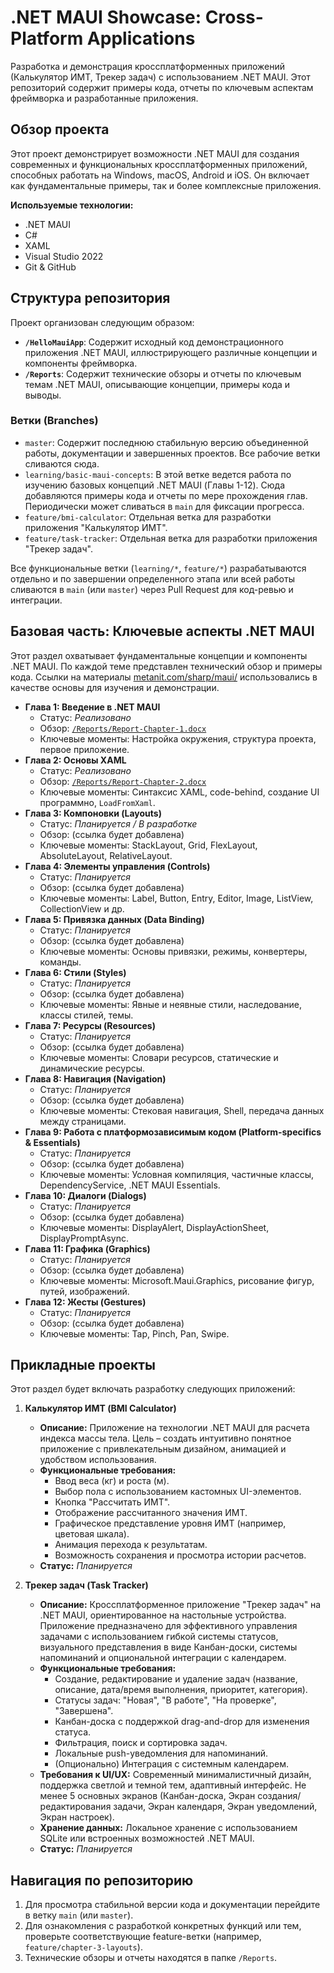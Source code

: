 ﻿# .NET MAUI Showcase: Cross-Platform Applications

Разработка и демонстрация кроссплатформенных приложений (Калькулятор ИМТ, Трекер задач) с использованием .NET MAUI. Этот репозиторий содержит примеры кода, отчеты по ключевым аспектам фреймворка и разработанные приложения.

## Обзор проекта

Этот проект демонстрирует возможности .NET MAUI для создания современных и функциональных кроссплатформенных приложений, способных работать на Windows, macOS, Android и iOS. Он включает как фундаментальные примеры, так и более комплексные приложения.

**Используемые технологии:**
*   .NET MAUI
*   C#
*   XAML
*   Visual Studio 2022
*   Git & GitHub

## Структура репозитория

Проект организован следующим образом:

*   **`/HelloMauiApp`**: Содержит исходный код демонстрационного приложения .NET MAUI, иллюстрирующего различные концепции и компоненты фреймворка.
*   **`/Reports`**: Содержит технические обзоры и отчеты по ключевым темам .NET MAUI, описывающие концепции, примеры кода и выводы.

### Ветки (Branches)

*   `master`: Содержит последнюю стабильную версию объединенной работы, документации и завершенных проектов. Все рабочие ветки сливаются сюда.
*   `learning/basic-maui-concepts`: В этой ветке ведется работа по изучению базовых концепций .NET MAUI (Главы 1-12). Сюда добавляются примеры кода и отчеты по мере прохождения глав. Периодически может сливаться в `main` для фиксации прогресса.
*   `feature/bmi-calculator`: Отдельная ветка для разработки приложения "Калькулятор ИМТ".
*   `feature/task-tracker`: Отдельная ветка для разработки приложения "Трекер задач".

Все функциональные ветки (`learning/*`, `feature/*`) разрабатываются отдельно и по завершении определенного этапа или всей работы сливаются в `main` (или `master`) через Pull Request для код-ревью и интеграции.

## Базовая часть: Ключевые аспекты .NET MAUI

Этот раздел охватывает фундаментальные концепции и компоненты .NET MAUI. По каждой теме представлен технический обзор и примеры кода. Ссылки на материалы [metanit.com/sharp/maui/](https://metanit.com/sharp/maui/) использовались в качестве основы для изучения и демонстрации.

*   **Глава 1: Введение в .NET MAUI**
    *   Статус: *Реализовано*
    *   Обзор: [`/Reports/Report-Chapter-1.docx`](./Reports/Report-Chapter-1.docx)
    *   Ключевые моменты: Настройка окружения, структура проекта, первое приложение.
*   **Глава 2: Основы XAML**
    *   Статус: *Реализовано*
    *   Обзор: [`/Reports/Report-Chapter-2.docx`](./Reports/Report-Chapter-2.docx)
    *   Ключевые моменты: Синтаксис XAML, code-behind, создание UI программно, `LoadFromXaml`.
*   **Глава 3: Компоновки (Layouts)**
    *   Статус: *Планируется / В разработке*
    *   Обзор: (ссылка будет добавлена)
    *   Ключевые моменты: StackLayout, Grid, FlexLayout, AbsoluteLayout, RelativeLayout.
*   **Глава 4: Элементы управления (Controls)**
    *   Статус: *Планируется*
    *   Обзор: (ссылка будет добавлена)
    *   Ключевые моменты: Label, Button, Entry, Editor, Image, ListView, CollectionView и др.
*   **Глава 5: Привязка данных (Data Binding)**
    *   Статус: *Планируется*
    *   Обзор: (ссылка будет добавлена)
    *   Ключевые моменты: Основы привязки, режимы, конвертеры, команды.
*   **Глава 6: Стили (Styles)**
    *   Статус: *Планируется*
    *   Обзор: (ссылка будет добавлена)
    *   Ключевые моменты: Явные и неявные стили, наследование, классы стилей, темы.
*   **Глава 7: Ресурсы (Resources)**
    *   Статус: *Планируется*
    *   Обзор: (ссылка будет добавлена)
    *   Ключевые моменты: Словари ресурсов, статические и динамические ресурсы.
*   **Глава 8: Навигация (Navigation)**
    *   Статус: *Планируется*
    *   Обзор: (ссылка будет добавлена)
    *   Ключевые моменты: Стековая навигация, Shell, передача данных между страницами.
*   **Глава 9: Работа с платформозависимым кодом (Platform-specifics & Essentials)**
    *   Статус: *Планируется*
    *   Обзор: (ссылка будет добавлена)
    *   Ключевые моменты: Условная компиляция, частичные классы, DependencyService, .NET MAUI Essentials.
*   **Глава 10: Диалоги (Dialogs)**
    *   Статус: *Планируется*
    *   Обзор: (ссылка будет добавлена)
    *   Ключевые моменты: DisplayAlert, DisplayActionSheet, DisplayPromptAsync.
*   **Глава 11: Графика (Graphics)**
    *   Статус: *Планируется*
    *   Обзор: (ссылка будет добавлена)
    *   Ключевые моменты: Microsoft.Maui.Graphics, рисование фигур, путей, изображений.
*   **Глава 12: Жесты (Gestures)**
    *   Статус: *Планируется*
    *   Обзор: (ссылка будет добавлена)
    *   Ключевые моменты: Tap, Pinch, Pan, Swipe.

## Прикладные проекты

Этот раздел будет включать разработку следующих приложений:

1.  **Калькулятор ИМТ (BMI Calculator)**
    *   **Описание:** Приложение на технологии .NET MAUI для расчета индекса массы тела. Цель – создать интуитивно понятное приложение с привлекательным дизайном, анимацией и удобством использования.
    *   **Функциональные требования:**
        *   Ввод веса (кг) и роста (м).
        *   Выбор пола с использованием кастомных UI-элементов.
        *   Кнопка "Рассчитать ИМТ".
        *   Отображение рассчитанного значения ИМТ.
        *   Графическое представление уровня ИМТ (например, цветовая шкала).
        *   Анимация перехода к результатам.
        *   Возможность сохранения и просмотра истории расчетов.
    *   **Статус:** *Планируется*

2.  **Трекер задач (Task Tracker)**
    *   **Описание:** Кроссплатформенное приложение "Трекер задач" на .NET MAUI, ориентированное на настольные устройства. Приложение предназначено для эффективного управления задачами с использованием гибкой системы статусов, визуального представления в виде Канбан-доски, системы напоминаний и опциональной интеграции с календарем.
    *   **Функциональные требования:**
        *   Создание, редактирование и удаление задач (название, описание, дата/время выполнения, приоритет, категория).
        *   Статусы задач: "Новая", "В работе", "На проверке", "Завершена".
        *   Канбан-доска с поддержкой drag-and-drop для изменения статуса.
        *   Фильтрация, поиск и сортировка задач.
        *   Локальные push-уведомления для напоминаний.
        *   (Опционально) Интеграция с системным календарем.
    *   **Требования к UI/UX:** Современный минималистичный дизайн, поддержка светлой и темной тем, адаптивный интерфейс. Не менее 5 основных экранов (Канбан-доска, Экран создания/редактирования задачи, Экран календаря, Экран уведомлений, Экран настроек).
    *   **Хранение данных:** Локальное хранение с использованием SQLite или встроенных возможностей .NET MAUI.
    *   **Статус:** *Планируется*

## Навигация по репозиторию

1.  Для просмотра стабильной версии кода и документации перейдите в ветку `main` (или `master`).
2.  Для ознакомления с разработкой конкретных функций или тем, проверьте соответствующие feature-ветки (например, `feature/chapter-3-layouts`).
3.  Технические обзоры и отчеты находятся в папке `/Reports`.